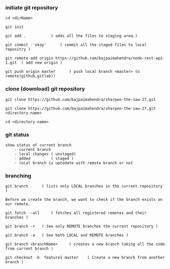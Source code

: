 ### initiate git repository

	cd <dirName>

	git init

	git add .  			( adds all the files to staging area.)

	git commit -'okay' 		( commit all the staged files to local repositry )

	git remote add origin https://github.com/bajpaimahendra/node-rest-api-1.git  ( add new origin ) 

	git push origin master 		( push local branch <master> to remote(github,gitlab))

### clone (download) git repository

	git clone https://github.com/bajpaimahendra/sharpen-the-saw-27.git

	git clone https://github.com/bajpaimahendra/sharpen-the-saw-27.git  <directory-name>

	cd <directory-name>

### git status
	
	show status of current branch
		- current branch
		- local changes ( unstaged)
		- added         ( staged )
		- local branch is uptodate with remote branch or not

### branching

	git branch 		( lists only LOCAL branches in the current repository )

	Before we create the branch, we want to check if the branch exists on our remote.

	git fetch --all 	( fetches all registered remotes and their branches )

	git branch -r 	( See only REMOTE branches the current repository )

	git branch -a 	( See both LOCAL and REMOTE branches )

	git branch <branchName> 	( creates a new branch taking all the code from current branch )

	git checkout -b  feature1 master 	( Create a new branch from another branch )

	




